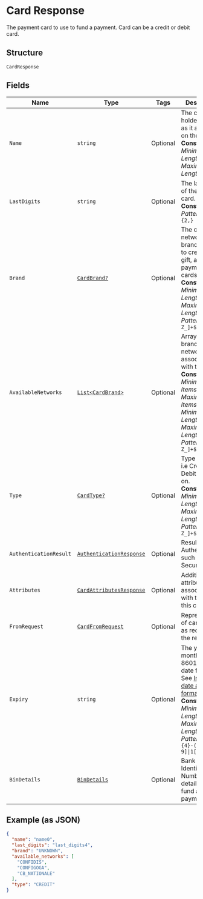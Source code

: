 
# Card Response

The payment card to use to fund a payment. Card can be a credit or debit card.

## Structure

`CardResponse`

## Fields

| Name | Type | Tags | Description |
|  --- | --- | --- | --- |
| `Name` | `string` | Optional | The card holder's name as it appears on the card.<br>**Constraints**: *Minimum Length*: `2`, *Maximum Length*: `300` |
| `LastDigits` | `string` | Optional | The last digits of the payment card.<br>**Constraints**: *Pattern*: `[0-9]{2,}` |
| `Brand` | [`CardBrand?`](../../doc/models/card-brand.md) | Optional | The card network or brand. Applies to credit, debit, gift, and payment cards.<br>**Constraints**: *Minimum Length*: `1`, *Maximum Length*: `255`, *Pattern*: `^[A-Z_]+$` |
| `AvailableNetworks` | [`List<CardBrand>`](../../doc/models/card-brand.md) | Optional | Array of brands or networks associated with the card.<br>**Constraints**: *Minimum Items*: `1`, *Maximum Items*: `256`, *Minimum Length*: `1`, *Maximum Length*: `255`, *Pattern*: `^[A-Z_]+$` |
| `Type` | [`CardType?`](../../doc/models/card-type.md) | Optional | Type of card. i.e Credit, Debit and so on.<br>**Constraints**: *Minimum Length*: `1`, *Maximum Length*: `255`, *Pattern*: `^[A-Z_]+$` |
| `AuthenticationResult` | [`AuthenticationResponse`](../../doc/models/authentication-response.md) | Optional | Results of Authentication such as 3D Secure. |
| `Attributes` | [`CardAttributesResponse`](../../doc/models/card-attributes-response.md) | Optional | Additional attributes associated with the use of this card. |
| `FromRequest` | [`CardFromRequest`](../../doc/models/card-from-request.md) | Optional | Representation of card details as received in the request. |
| `Expiry` | `string` | Optional | The year and month, in ISO-8601 `YYYY-MM` date format. See [Internet date and time format](https://tools.ietf.org/html/rfc3339#section-5.6).<br>**Constraints**: *Minimum Length*: `7`, *Maximum Length*: `7`, *Pattern*: `^[0-9]{4}-(0[1-9]\|1[0-2])$` |
| `BinDetails` | [`BinDetails`](../../doc/models/bin-details.md) | Optional | Bank Identification Number (BIN) details used to fund a payment. |

## Example (as JSON)

```json
{
  "name": "name0",
  "last_digits": "last_digits4",
  "brand": "UNKNOWN",
  "available_networks": [
    "CONFIDIS",
    "CONFIGOGA",
    "CB_NATIONALE"
  ],
  "type": "CREDIT"
}
```

